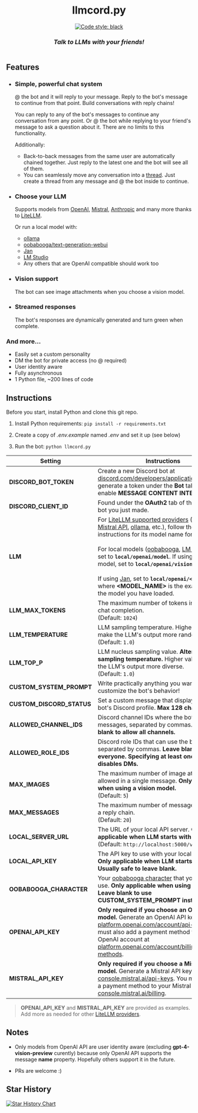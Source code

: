 <h1 align="center">
  llmcord.py
</h1>

<p align="center">
  <a href="https://github.com/psf/black"><img alt="Code style: black" src="https://img.shields.io/badge/code%20style-black-000000.svg"></a>
</p>

<h3 align="center"><i>
  Talk to LLMs with your friends!
</i></h3>

<p align="center">
  <img src="https://github.com/jakobdylanc/discord-llm-chatbot/assets/38699060/a9636e09-c89e-42e9-8690-65d52f8236ea" alt="">
</p>

## Features
- ### Simple, powerful chat system
  @ the bot and it will reply to your message. Reply to the bot's message to continue from that point. Build conversations with reply chains!

  You can reply to any of the bot's messages to continue any conversation from any point. Or @ the bot while replying to your friend's message to ask a question about it. There are no limits to this functionality.

  Additionally:
  - Back-to-back messages from the same user are automatically chained together. Just reply to the latest one and the bot will see all of them.
  - You can seamlessly move any conversation into a [thread](https://support.discord.com/hc/en-us/articles/4403205878423-Threads-FAQ). Just create a thread from any message and @ the bot inside to continue.

- ### Choose your LLM
  Supports models from [OpenAI](https://platform.openai.com/docs/models), [Mistral](https://docs.mistral.ai/platform/endpoints), [Anthropic](https://docs.anthropic.com/claude/docs/models-overview) and many more thanks to [LiteLLM](https://github.com/BerriAI/litellm).

  Or run a local model with:
  - [ollama](https://ollama.com)
  - [oobabooga/text-generation-webui](https://github.com/oobabooga/text-generation-webui)
  - [Jan](https://jan.ai)
  - [LM Studio](https://lmstudio.ai)
  - Any others that are OpenAI compatible should work too

- ### Vision support
  The bot can see image attachments when you choose a vision model.

- ### Streamed responses
  The bot's responses are dynamically generated and turn green when complete.

### And more...
- Easily set a custom personality
- DM the bot for private access (no @ required)
- User identity aware
- Fully asynchronous
- 1 Python file, ~200 lines of code

## Instructions
Before you start, install Python and clone this git repo.

1. Install Python requirements: `pip install -r requirements.txt`

2. Create a copy of *.env.example* named *.env* and set it up (see below)

3. Run the bot: `python llmcord.py`

| Setting | Instructions |
| --- | --- |
| **DISCORD_BOT_TOKEN** | Create a new Discord bot at [discord.com/developers/applications](https://discord.com/developers/applications) and generate a token under the **Bot** tab. Also enable **MESSAGE CONTENT INTENT**. |
| **DISCORD_CLIENT_ID** | Found under the **OAuth2** tab of the Discord bot you just made. |
| **LLM** | For [LiteLLM supported providers](https://docs.litellm.ai/docs/providers) ([OpenAI API](https://docs.litellm.ai/docs/providers/openai), [Mistral API](https://docs.litellm.ai/docs/providers/mistral), [ollama](https://docs.litellm.ai/docs/providers/ollama), etc.), follow the LiteLLM instructions for its model name formatting.<br /><br />For local models ([oobabooga](https://github.com/oobabooga/text-generation-webui), [LM Studio](https://lmstudio.ai), etc.), set to **`local/openai/model`**. If using a vision model, set to **`local/openai/vision-model`**.<br /><br />If using [Jan](https://jan.ai), set to **`local/openai/<MODEL_NAME>`** where **<MODEL_NAME>** is the exact name of the model you have loaded. |
| **LLM_MAX_TOKENS** | The maximum number of tokens in the LLM's chat completion.<br />(Default: `1024`) |
| **LLM_TEMPERATURE** | LLM sampling temperature. Higher values make the LLM's output more random.<br />(Default: `1.0`) |
| **LLM_TOP_P** | LLM nucleus sampling value. **Alternative to sampling temperature.** Higher values make the LLM's output more diverse.<br />(Default: `1.0`) |
| **CUSTOM_SYSTEM_PROMPT** | Write practically anything you want to customize the bot's behavior! |
| **CUSTOM_DISCORD_STATUS** | Set a custom message that displays on the bot's Discord profile. **Max 128 characters.** |
| **ALLOWED_CHANNEL_IDS** | Discord channel IDs where the bot can send messages, separated by commas. **Leave blank to allow all channels.** |
| **ALLOWED_ROLE_IDS** | Discord role IDs that can use the bot, separated by commas. **Leave blank to allow everyone. Specifying at least one role also disables DMs.** |
| **MAX_IMAGES** | The maximum number of image attachments allowed in a single message. **Only applicable when using a vision model.**<br />(Default: `5`) |
| **MAX_MESSAGES** | The maximum number of messages allowed in a reply chain.<br />(Default: `20`) |
| **LOCAL_SERVER_URL** | The URL of your local API server. **Only applicable when LLM starts with `local/`.**<br />(Default: `http://localhost:5000/v1`) |
| **LOCAL_API_KEY** | The API key to use with your local API server. **Only applicable when LLM starts with `local/`. Usually safe to leave blank.** |
| **OOBABOOGA_CHARACTER** | Your [oobabooga character](https://github.com/oobabooga/text-generation-webui/wiki/03-%E2%80%90-Parameters-Tab#character) that you want to use. **Only applicable when using oobabooga. Leave blank to use CUSTOM_SYSTEM_PROMPT instead.** |
| **OPENAI_API_KEY** | **Only required if you choose an OpenAI API model.** Generate an OpenAI API key at [platform.openai.com/account/api-keys](https://platform.openai.com/account/api-keys). You must also add a payment method to your OpenAI account at [platform.openai.com/account/billing/payment-methods](https://platform.openai.com/account/billing/payment-methods).|
| **MISTRAL_API_KEY** | **Only required if you choose a Mistral API model.** Generate a Mistral API key at [console.mistral.ai/api-keys](https://console.mistral.ai/api-keys). You must also add a payment method to your Mistral account at [console.mistral.ai/billing](https://console.mistral.ai/billing).|

> **OPENAI_API_KEY** and **MISTRAL_API_KEY** are provided as examples. Add more as needed for other [LiteLLM providers](https://docs.litellm.ai/docs/providers).

## Notes
- Only models from OpenAI API are user identity aware (excluding **gpt-4-vision-preview** curently) because only OpenAI API supports the message **name** property. Hopefully others support it in the future.

- PRs are welcome :)

## Star History
<a href="https://star-history.com/#jakobdylanc/discord-llm-chatbot&Date">
  <picture>
    <source media="(prefers-color-scheme: dark)" srcset="https://api.star-history.com/svg?repos=jakobdylanc/discord-llm-chatbot&type=Date&theme=dark" />
    <source media="(prefers-color-scheme: light)" srcset="https://api.star-history.com/svg?repos=jakobdylanc/discord-llm-chatbot&type=Date" />
    <img alt="Star History Chart" src="https://api.star-history.com/svg?repos=jakobdylanc/discord-llm-chatbot&type=Date" />
  </picture>
</a>
